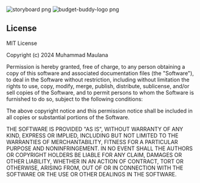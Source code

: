 ![storyboard png](https://github.com/user-attachments/assets/3b13ebb7-8df9-4eca-8c69-dd7bd487a257)
![budget-buddy-logo png](https://github.com/user-attachments/assets/0f72ece8-dd1b-48fe-9969-2b520029a2b4)

## License

MIT License

Copyright (c) 2024 Muhammad Maulana

Permission is hereby granted, free of charge, to any person obtaining a copy
of this software and associated documentation files (the "Software"), to deal
in the Software without restriction, including without limitation the rights
to use, copy, modify, merge, publish, distribute, sublicense, and/or sell
copies of the Software, and to permit persons to whom the Software is
furnished to do so, subject to the following conditions:

The above copyright notice and this permission notice shall be included in all
copies or substantial portions of the Software.

THE SOFTWARE IS PROVIDED "AS IS", WITHOUT WARRANTY OF ANY KIND, EXPRESS OR
IMPLIED, INCLUDING BUT NOT LIMITED TO THE WARRANTIES OF MERCHANTABILITY,
FITNESS FOR A PARTICULAR PURPOSE AND NONINFRINGEMENT. IN NO EVENT SHALL THE
AUTHORS OR COPYRIGHT HOLDERS BE LIABLE FOR ANY CLAIM, DAMAGES OR OTHER
LIABILITY, WHETHER IN AN ACTION OF CONTRACT, TORT OR OTHERWISE, ARISING FROM,
OUT OF OR IN CONNECTION WITH THE SOFTWARE OR THE USE OR OTHER DEALINGS IN THE
SOFTWARE.


